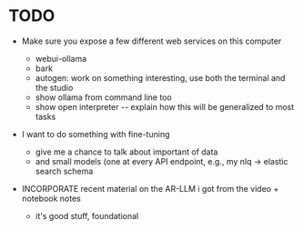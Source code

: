 # TODO

- Make sure you expose a few different web services on this computer
  - webui-ollama
  - bark
  - autogen: work on something interesting, use both the terminal and the studio
  - show ollama from command line too
  - show open interpreter -- explain how this will be generalized to most tasks

- I want to do something with fine-tuning
  - give me a chance to talk about important of data
  - and small models (one at every API endpoint, e.g., my nlq -> elastic search schema

- INCORPORATE recent material on the AR-LLM i got from the video + notebook notes
  - it's good stuff, foundational
